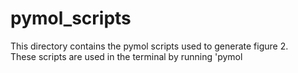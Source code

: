 # pymol_scripts #
This directory contains the pymol scripts used to generate figure 2. \
These scripts are used in the terminal by running 'pymol <script> from this directory
